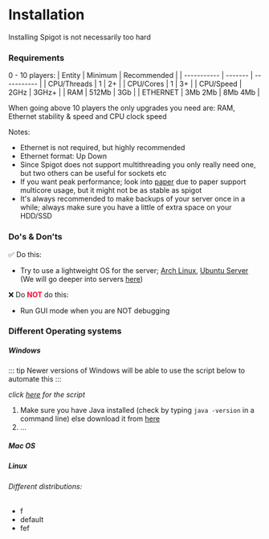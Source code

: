 # Installation
Installing Spigot is not necessarily too hard
### Requirements
0 - 10 players:
| Entity      | Minimum | Recommended |
| ----------- | ------- | ----------- |
| CPU/Threads | 1       | 2+          |
| CPU/Cores   | 1       | 3+          |
| CPU/Speed   | 2GHz    | 3GHz+       |
| RAM         | 512Mb   | 3Gb         |
| ETHERNET    | 3Mb 2Mb | 8Mb 4Mb     |

When going above 10 players the only upgrades you need are: RAM, Ethernet stability & speed and CPU clock speed

Notes:
- Ethernet is not required, but highly recommended
- Ethernet format: Up Down
- Since Spigot does not support multithreading you only really need one, but two others can be useful for sockets etc
- If you want peak performance; look into [paper](https://papermc.io/) due to paper support multicore usage, but it might not be as stable as spigot
- It's always recommended to make backups of your server once in a while; always make sure you have a little of extra space on your HDD/SSD

### Do's & Don'ts
:white_check_mark: Do this:
- Try to use a lightweight OS for the server; [Arch Linux](https://archlinux.org/), [Ubuntu Server](https://ubuntu.com/tutorials/install-ubuntu-server#1-overview) (We will go deeper into servers [here](https://betterspigotdocs.org/guide/operating-system))

:x: Do <span style="color: #ff0033">**NOT**</span> do this:
- Run GUI mode when you are NOT debugging

### Different Operating systems
##### Windows
::: tip
Newer versions of Windows will be able to use the script below to automate this
:::

*click [here](https://firebasestorage.googleapis.com/v0/b/blazify3.appspot.com/o/install.bat?alt=media&token=a1165f12-b36a-4382-9ee4-9d5380f13bc0) for the script*
1. Make sure you have Java installed (check by typing `java -version` in a command line) else download it from [here](https://java.com/)
2. ...

##### Mac OS 

##### Linux 

###### Different distributions:
- f
- default
- fef
